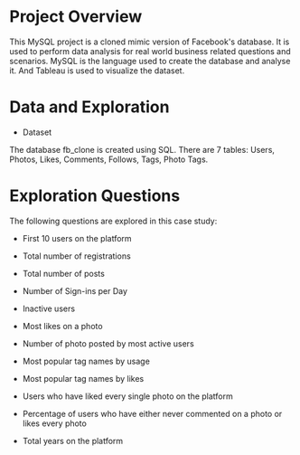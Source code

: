 # Project Overview
This MySQL project is a cloned mimic version of Facebook's database. It is used to perform data analysis for real world business related questions and scenarios. MySQL is the language used to create the database and analyse it. And Tableau is used to visualize the dataset.

# Data and Exploration
- Dataset

The database fb_clone is created using SQL.
There are 7 tables: Users, Photos, Likes, Comments, Follows, Tags, Photo Tags.

# Exploration Questions
The following questions are explored in this case study:

- First 10 users on the platform

- Total number of registrations

- Total number of posts

- Number of Sign-ins per Day

- Inactive users

- Most likes on a photo

- Number of photo posted by most active users

- Most popular tag names by usage

- Most popular tag names by likes

- Users who have liked every single photo on the platform

- Percentage of users who have either never commented on a photo or likes every photo

- Total years on the platform
